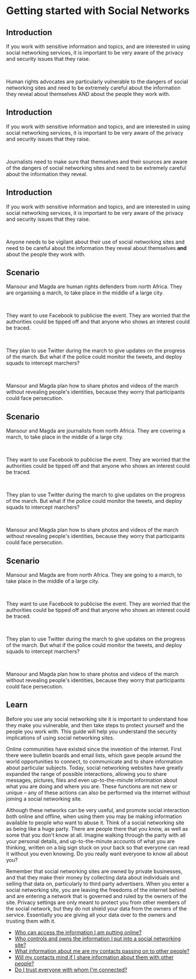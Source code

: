 # Getting started with Social Networks
## Introduction
If you work with sensitive information and topics, and are interested in using social networking services, it is important to be very aware of the privacy and security issues that they raise. 

<br>

Human rights advocates are particularly vulnerable to the dangers of social networking sites and need to be extremely careful about the information they reveal about themselves AND about the people they work with.

## Introduction
If you work with sensitive information and topics, and are interested in using social networking services, it is important to be very aware of the privacy and security issues that they raise. 

<br>

Journalists need to make sure that themselves and their sources are aware of the dangers of social networking sites and need to be extremely careful about the information they reveal.

## Introduction
If you work with sensitive information and topics, and are interested in using social networking services, it is important to be very aware of the privacy and security issues that they raise. 

<br>

Anyone needs to be vigilant about their use of social networking sites and need to be careful about the information they reveal about themselves **and** about the people they work with.


## Scenario
Mansour and Magda are human rights defenders from north Africa. They are organising a march, to take place in the middle of a large city. 

<br>

They want to use Facebook to publicise the event. They are worried that the authorities could be tipped off and that anyone who shows an interest could be traced. 

<br>

They plan to use Twitter during the march to give updates on the progress of the march. But what if the police could monitor the tweets, and deploy squads to intercept marchers? 

<br>

Mansour and Magda plan how to share photos and videos of the march without revealing people's identities, because they worry that participants could face persecution.

## Scenario
Mansour and Magda are journalists from north Africa. They are covering a march, to take place in the middle of a large city. 

<br>

They want to use Facebook to publicise the event. They are worried that the authorities could be tipped off and that anyone who shows an interest could be traced. 

<br>

They plan to use Twitter during the march to give updates on the progress of the march. But what if the police could monitor the tweets, and deploy squads to intercept marchers? 

<br>

Mansour and Magda plan how to share photos and videos of the march without revealing people's identities, because they worry that participants could face persecution.


## Scenario
Mansour and Magda are from north Africa. They are going to a march, to take place in the middle of a large city. 

<br>

They want to use Facebook to publicise the event. They are worried that the authorities could be tipped off and that anyone who shows an interest could be traced.

<br>

They plan to use Twitter during the march to give updates on the progress of the march. But what if the police could monitor the tweets, and deploy squads to intercept marchers? 

<br>

Mansour and Magda plan how to share photos and videos of the march without revealing people's identities, because they worry that participants could face persecution.


## Learn
Before you use any social networking site it is important to understand how they make you vulnerable, and then take steps to protect yourself and the people you work with. This guide will help you understand the security implications of using social networking sites.

Online communities have existed since the invention of the internet. First there were bulletin boards and email lists, which gave people around the world opportunities to connect, to communicate and to share information about particular subjects. Today, social networking websites have greatly expanded the range of possible interactions, allowing you to share messages, pictures, files and even up-to-the-minute information about what you are doing and where you are. These functions are not new or unique – any of these actions can also be performed via the internet without joining a social networking site.

Although these networks can be very useful, and promote social interaction both online and offline, when using them you may be making information available to people who want to abuse it. Think of a social networking site as being like a huge party. There are people there that you know, as well as some that you don't know at all. Imagine walking through the party with all your personal details, and up-to-the-minute accounts of what you are thinking, written on a big sign stuck on your back so that everyone can read it without you even knowing. Do you really want everyone to know all about you?

Remember that social networking sites are owned by private businesses, and that they make their money by collecting data about individuals and selling that data on, particularly to third party advertisers. When you enter a social networking site, you are leaving the freedoms of the internet behind and are entering a network that is governed and ruled by the owners of the site. Privacy settings are only meant to protect you from other members of the social network, but they do not shield your data from the owners of the service. Essentially you are giving all your data over to the owners and trusting them with it.




 * [Who can access the information I am putting online?](safe-social-networks-who-can-access)
 * [Who controls and owns the information I put into a social networking site?](safe-social-networks-who-controls)
 * [What information about me are my contacts passing on to other people?](safe-social-networks-what-is-shared)
 * [Will my contacts mind if I share information about them with other people?](safe-social-networks-consent)
 * [Do I trust everyone with whom I'm connected?](safe-social-networks-establishing-trust)

